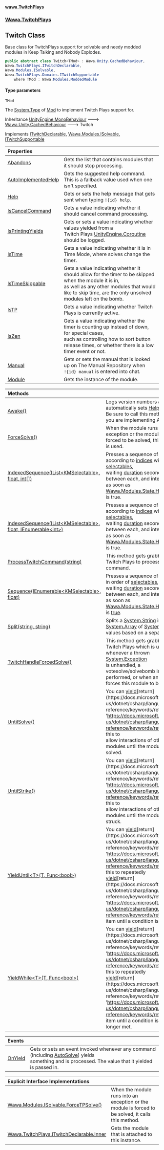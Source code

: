 #### [wawa.TwitchPlays](index.md 'index')
### [Wawa.TwitchPlays](Wawa.TwitchPlays.md 'Wawa.TwitchPlays')

## Twitch<TMod> Class

Base class for TwitchPlays support for solvable and needy modded modules in Keep Talking and Nobody Explodes.

```csharp
public abstract class Twitch<TMod> : Wawa.Unity.CachedBehaviour,
Wawa.TwitchPlays.ITwitchDeclarable,
Wawa.Modules.ISolvable,
Wawa.TwitchPlays.Domains.ITwitchSupportable
    where TMod : Wawa.Modules.ModdedModule
```
#### Type parameters

<a name='Wawa.TwitchPlays.Twitch_TMod_.TMod'></a>

`TMod`

The [System.Type](https://docs.microsoft.com/en-us/dotnet/api/System.Type 'System.Type') of [Mod](https://docs.microsoft.com/en-us/dotnet/api/Mod 'Mod') to implement Twitch Plays support for.

Inheritance [UnityEngine.MonoBehaviour](https://docs.microsoft.com/en-us/dotnet/api/UnityEngine.MonoBehaviour 'UnityEngine.MonoBehaviour') &#129106; [Wawa.Unity.CachedBehaviour](https://docs.microsoft.com/en-us/dotnet/api/Wawa.Unity.CachedBehaviour 'Wawa.Unity.CachedBehaviour') &#129106; Twitch<TMod>

Implements [ITwitchDeclarable](ITwitchDeclarable.md 'Wawa.TwitchPlays.ITwitchDeclarable'), [Wawa.Modules.ISolvable](https://docs.microsoft.com/en-us/dotnet/api/Wawa.Modules.ISolvable 'Wawa.Modules.ISolvable'), [ITwitchSupportable](ITwitchSupportable.md 'Wawa.TwitchPlays.Domains.ITwitchSupportable')

| Properties | |
| :--- | :--- |
| [Abandons](Twitch{TMod}.Abandons.md 'Wawa.TwitchPlays.Twitch<TMod>.Abandons') | Gets the list that contains modules that it should stop processing. |
| [AutoImplementedHelp](Twitch{TMod}.AutoImplementedHelp.md 'Wawa.TwitchPlays.Twitch<TMod>.AutoImplementedHelp') | Gets the suggested help command. This is a fallback value used when one isn't specified. |
| [Help](Twitch{TMod}.Help.md 'Wawa.TwitchPlays.Twitch<TMod>.Help') | Gets or sets the help message that gets sent when typing `!{id} help`. |
| [IsCancelCommand](Twitch{TMod}.IsCancelCommand.md 'Wawa.TwitchPlays.Twitch<TMod>.IsCancelCommand') | Gets a value indicating whether it should cancel command processing. |
| [IsPrintingYields](Twitch{TMod}.IsPrintingYields.md 'Wawa.TwitchPlays.Twitch<TMod>.IsPrintingYields') | Gets or sets a value indicating whether values yielded from a<br/>Twitch Plays [UnityEngine.Coroutine](https://docs.microsoft.com/en-us/dotnet/api/UnityEngine.Coroutine 'UnityEngine.Coroutine') should be logged. |
| [IsTime](Twitch{TMod}.IsTime.md 'Wawa.TwitchPlays.Twitch<TMod>.IsTime') | Gets a value indicating whether it is in Time Mode, where solves change the timer. |
| [IsTimeSkippable](Twitch{TMod}.IsTimeSkippable.md 'Wawa.TwitchPlays.Twitch<TMod>.IsTimeSkippable') | Gets a value indicating whether it should allow for the timer to be skipped when the module it is in,<br/>as well as any other modules that would like to skip time, are the only unsolved modules left on the bomb. |
| [IsTP](Twitch{TMod}.IsTP.md 'Wawa.TwitchPlays.Twitch<TMod>.IsTP') | Gets a value indicating whether Twitch Plays is currently active. |
| [IsZen](Twitch{TMod}.IsZen.md 'Wawa.TwitchPlays.Twitch<TMod>.IsZen') | Gets a value indicating whether the timer is counting up instead of down, for special cases,<br/>such as controlling how to sort button release times, or whether there is a low timer event or not. |
| [Manual](Twitch{TMod}.Manual.md 'Wawa.TwitchPlays.Twitch<TMod>.Manual') | Gets or sets the manual that is looked up on The Manual Repository when<br/>`!{id} manual` is entered into chat. |
| [Module](Twitch{TMod}.Module.md 'Wawa.TwitchPlays.Twitch<TMod>.Module') | Gets the instance of the module. |

| Methods | |
| :--- | :--- |
| [Awake()](Twitch{TMod}.Awake.md 'Wawa.TwitchPlays.Twitch<TMod>.Awake()') | Logs version numbers and automatically sets [Help](Twitch{TMod}.Help.md 'Wawa.TwitchPlays.Twitch<TMod>.Help').<br/>Be sure to call this method if you are implementing Awake. |
| [ForceSolve()](Twitch{TMod}.ForceSolve.md 'Wawa.TwitchPlays.Twitch<TMod>.ForceSolve()') | When the module runs into an exception or the module is forced to be solved, this method is used. |
| [IndexedSequence(IList&lt;KMSelectable&gt;, float, int[])](Twitch{TMod}.IndexedSequence(IList{KMSelectable},float,int[]).md 'Wawa.TwitchPlays.Twitch<TMod>.IndexedSequence(System.Collections.Generic.IList<KMSelectable>, float, int[])') | Presses a sequence of buttons according to [indices](Twitch{TMod}.IndexedSequence(IList{KMSelectable},float,int[]).md#Wawa.TwitchPlays.Twitch_TMod_.IndexedSequence(System.Collections.Generic.IList_KMSelectable_,float,int[]).indices 'Wawa.TwitchPlays.Twitch<TMod>.IndexedSequence(System.Collections.Generic.IList<KMSelectable>, float, int[]).indices') within [selectables](Twitch{TMod}.IndexedSequence(IList{KMSelectable},float,int[]).md#Wawa.TwitchPlays.Twitch_TMod_.IndexedSequence(System.Collections.Generic.IList_KMSelectable_,float,int[]).selectables 'Wawa.TwitchPlays.Twitch<TMod>.IndexedSequence(System.Collections.Generic.IList<KMSelectable>, float, int[]).selectables'),<br/>waiting [duration](Twitch{TMod}.IndexedSequence(IList{KMSelectable},float,int[]).md#Wawa.TwitchPlays.Twitch_TMod_.IndexedSequence(System.Collections.Generic.IList_KMSelectable_,float,int[]).duration 'Wawa.TwitchPlays.Twitch<TMod>.IndexedSequence(System.Collections.Generic.IList<KMSelectable>, float, int[]).duration') seconds in-between each, and interrupting as soon as<br/>[Wawa.Modules.State.HasStruck](https://docs.microsoft.com/en-us/dotnet/api/Wawa.Modules.State.HasStruck 'Wawa.Modules.State.HasStruck') is true. |
| [IndexedSequence(IList&lt;KMSelectable&gt;, float, IEnumerable&lt;int&gt;)](Twitch{TMod}.IndexedSequence(IList{KMSelectable},float,IEnumerable{Int32}).md 'Wawa.TwitchPlays.Twitch<TMod>.IndexedSequence(System.Collections.Generic.IList<KMSelectable>, float, System.Collections.Generic.IEnumerable<int>)') | Presses a sequence of buttons according to [indices](Twitch{TMod}.IndexedSequence(IList{KMSelectable},float,IEnumerable{Int32}).md#Wawa.TwitchPlays.Twitch_TMod_.IndexedSequence(System.Collections.Generic.IList_KMSelectable_,float,System.Collections.Generic.IEnumerable_int_).indices 'Wawa.TwitchPlays.Twitch<TMod>.IndexedSequence(System.Collections.Generic.IList<KMSelectable>, float, System.Collections.Generic.IEnumerable<int>).indices') within [selectables](Twitch{TMod}.IndexedSequence(IList{KMSelectable},float,IEnumerable{Int32}).md#Wawa.TwitchPlays.Twitch_TMod_.IndexedSequence(System.Collections.Generic.IList_KMSelectable_,float,System.Collections.Generic.IEnumerable_int_).selectables 'Wawa.TwitchPlays.Twitch<TMod>.IndexedSequence(System.Collections.Generic.IList<KMSelectable>, float, System.Collections.Generic.IEnumerable<int>).selectables'),<br/>waiting [duration](Twitch{TMod}.IndexedSequence(IList{KMSelectable},float,IEnumerable{Int32}).md#Wawa.TwitchPlays.Twitch_TMod_.IndexedSequence(System.Collections.Generic.IList_KMSelectable_,float,System.Collections.Generic.IEnumerable_int_).duration 'Wawa.TwitchPlays.Twitch<TMod>.IndexedSequence(System.Collections.Generic.IList<KMSelectable>, float, System.Collections.Generic.IEnumerable<int>).duration') seconds in-between each, and interrupting as soon as<br/>[Wawa.Modules.State.HasStruck](https://docs.microsoft.com/en-us/dotnet/api/Wawa.Modules.State.HasStruck 'Wawa.Modules.State.HasStruck') is true. |
| [ProcessTwitchCommand(string)](Twitch{TMod}.ProcessTwitchCommand(string).md 'Wawa.TwitchPlays.Twitch<TMod>.ProcessTwitchCommand(string)') | This method gets grabbed by Twitch Plays to process a user command. |
| [Sequence(IEnumerable&lt;KMSelectable&gt;, float)](Twitch{TMod}.Sequence(IEnumerable{KMSelectable},float).md 'Wawa.TwitchPlays.Twitch<TMod>.Sequence(System.Collections.Generic.IEnumerable<KMSelectable>, float)') | Presses a sequence of buttons in order of [selectables](Twitch{TMod}.Sequence(IEnumerable{KMSelectable},float).md#Wawa.TwitchPlays.Twitch_TMod_.Sequence(System.Collections.Generic.IEnumerable_KMSelectable_,float).selectables 'Wawa.TwitchPlays.Twitch<TMod>.Sequence(System.Collections.Generic.IEnumerable<KMSelectable>, float).selectables'),<br/>waiting [duration](Twitch{TMod}.Sequence(IEnumerable{KMSelectable},float).md#Wawa.TwitchPlays.Twitch_TMod_.Sequence(System.Collections.Generic.IEnumerable_KMSelectable_,float).duration 'Wawa.TwitchPlays.Twitch<TMod>.Sequence(System.Collections.Generic.IEnumerable<KMSelectable>, float).duration') seconds in-between each, and interrupting as soon as<br/>[Wawa.Modules.State.HasStruck](https://docs.microsoft.com/en-us/dotnet/api/Wawa.Modules.State.HasStruck 'Wawa.Modules.State.HasStruck') is [true](https://docs.microsoft.com/en-us/dotnet/csharp/language-reference/builtin-types/bool 'https://docs.microsoft.com/en-us/dotnet/csharp/language-reference/builtin-types/bool'). |
| [Split(string, string)](Twitch{TMod}.Split(string,string).md 'Wawa.TwitchPlays.Twitch<TMod>.Split(string, string)') | Splits a [System.String](https://docs.microsoft.com/en-us/dotnet/api/System.String 'System.String') into an [System.Array](https://docs.microsoft.com/en-us/dotnet/api/System.Array 'System.Array') of [System.String](https://docs.microsoft.com/en-us/dotnet/api/System.String 'System.String') values based on a separator. |
| [TwitchHandleForcedSolve()](Twitch{TMod}.TwitchHandleForcedSolve.md 'Wawa.TwitchPlays.Twitch<TMod>.TwitchHandleForcedSolve()') | This method gets grabbed by Twitch Plays which is used whenever a thrown [System.Exception](https://docs.microsoft.com/en-us/dotnet/api/System.Exception 'System.Exception')<br/>is unhandled, a votesolve/solvebomb is performed, or when an admin forces this module to be solved. |
| [UntilSolve()](Twitch{TMod}.UntilSolve.md 'Wawa.TwitchPlays.Twitch<TMod>.UntilSolve()') | You can [yield](https://docs.microsoft.com/en-us/dotnet/csharp/language-reference/keywords/yield 'https://docs.microsoft.com/en-us/dotnet/csharp/language-reference/keywords/yield')[return](https://docs.microsoft.com/en-us/dotnet/csharp/language-reference/keywords/return 'https://docs.microsoft.com/en-us/dotnet/csharp/language-reference/keywords/return') this to<br/>allow interactions of other modules until the module is solved. |
| [UntilStrike()](Twitch{TMod}.UntilStrike.md 'Wawa.TwitchPlays.Twitch<TMod>.UntilStrike()') | You can [yield](https://docs.microsoft.com/en-us/dotnet/csharp/language-reference/keywords/yield 'https://docs.microsoft.com/en-us/dotnet/csharp/language-reference/keywords/yield')[return](https://docs.microsoft.com/en-us/dotnet/csharp/language-reference/keywords/return 'https://docs.microsoft.com/en-us/dotnet/csharp/language-reference/keywords/return') this to<br/>allow interactions of other modules until the module has struck. |
| [YieldUntil&lt;T&gt;(T, Func&lt;bool&gt;)](Twitch{TMod}.YieldUntil{T}(T,Func{Boolean}).md 'Wawa.TwitchPlays.Twitch<TMod>.YieldUntil<T>(T, System.Func<bool>)') | You can [yield](https://docs.microsoft.com/en-us/dotnet/csharp/language-reference/keywords/yield 'https://docs.microsoft.com/en-us/dotnet/csharp/language-reference/keywords/yield')[return](https://docs.microsoft.com/en-us/dotnet/csharp/language-reference/keywords/return 'https://docs.microsoft.com/en-us/dotnet/csharp/language-reference/keywords/return') this to repeatedly<br/>[yield](https://docs.microsoft.com/en-us/dotnet/csharp/language-reference/keywords/yield 'https://docs.microsoft.com/en-us/dotnet/csharp/language-reference/keywords/yield')[return](https://docs.microsoft.com/en-us/dotnet/csharp/language-reference/keywords/return 'https://docs.microsoft.com/en-us/dotnet/csharp/language-reference/keywords/return') an item until a condition is met. |
| [YieldWhile&lt;T&gt;(T, Func&lt;bool&gt;)](Twitch{TMod}.YieldWhile{T}(T,Func{Boolean}).md 'Wawa.TwitchPlays.Twitch<TMod>.YieldWhile<T>(T, System.Func<bool>)') | You can [yield](https://docs.microsoft.com/en-us/dotnet/csharp/language-reference/keywords/yield 'https://docs.microsoft.com/en-us/dotnet/csharp/language-reference/keywords/yield')[return](https://docs.microsoft.com/en-us/dotnet/csharp/language-reference/keywords/return 'https://docs.microsoft.com/en-us/dotnet/csharp/language-reference/keywords/return') this to repeatedly<br/>[yield](https://docs.microsoft.com/en-us/dotnet/csharp/language-reference/keywords/yield 'https://docs.microsoft.com/en-us/dotnet/csharp/language-reference/keywords/yield')[return](https://docs.microsoft.com/en-us/dotnet/csharp/language-reference/keywords/return 'https://docs.microsoft.com/en-us/dotnet/csharp/language-reference/keywords/return') an item until a condition is no longer met. |

| Events | |
| :--- | :--- |
| [OnYield](Twitch{TMod}.OnYield.md 'Wawa.TwitchPlays.Twitch<TMod>.OnYield') | Gets or sets an event invoked whenever any command (including [AutoSolve](TwitchString.AutoSolve.md 'Wawa.TwitchPlays.Domains.TwitchString.AutoSolve')) yields<br/>something and is processed. The value that it yielded is passed in. |

| Explicit Interface Implementations | |
| :--- | :--- |
| [Wawa.Modules.ISolvable.ForceTPSolve()](Twitch{TMod}.Wawa.Modules.ISolvable.ForceTPSolve.md 'Wawa.TwitchPlays.Twitch<TMod>.Wawa.Modules.ISolvable.ForceTPSolve()') | When the module runs into an exception or the module is forced to be solved, it calls this method. |
| [Wawa.TwitchPlays.ITwitchDeclarable.Inner](Twitch{TMod}.Wawa.TwitchPlays.ITwitchDeclarable.Inner.md 'Wawa.TwitchPlays.Twitch<TMod>.Wawa.TwitchPlays.ITwitchDeclarable.Inner') | Gets the module that is attached to this instance. |

